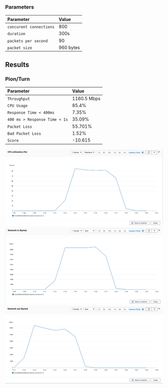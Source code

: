 
### Parameters

| Parameter | Value                |
| :-------- |:------------------------- |
| `concurent connections` | 800 |
| `duration` | 300s |
| `packets per second` | 90 |
| `packet size` | 960 bytes |

## Results

### Pion/Turn
| Parameter | Value                |
| :-------- |:------------------------- |
| `Throughput` | 1160.5 Mbps |
| `CPU Usage` | 85.4% |
| `Response Time < 400ms` | 7.35% |
| `400 ms > Response Time < 1s` | 35.09% |
| `Packet Loss` | 55.701% |
| `Bad Packet Loss` | 1.52% |
| `Score` | -10.615 |

![CPU](cpu.png)
![Network In (Bytes)](network-in.png)
![Network Out (Bytes)](network-out.png)
